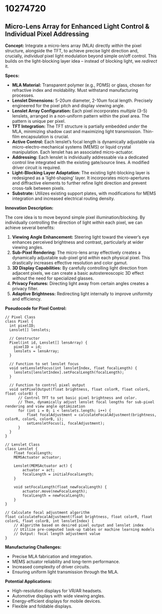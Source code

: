# 10274720

## Micro-Lens Array for Enhanced Light Control & Individual Pixel Addressing

**Concept:** Integrate a micro-lens array (MLA) directly *within* the pixel structure, alongside the TFT, to achieve precise light direction and, crucially, *individual* pixel light modulation beyond simple on/off control. This builds on the light-blocking layer idea – instead of blocking light, we *redirect* it.

**Specs:**

*   **MLA Material:** Transparent polymer (e.g., PDMS) or glass, chosen for refractive index and moldability.  Must withstand manufacturing processes.
*   **Lenslet Dimensions:**  5-20um diameter, 2-10um focal length.  Precisely engineered for the pixel pitch and display viewing angle.
*   **Lenslet Array Configuration:**  Each pixel incorporates *multiple* (3-5) lenslets, arranged in a non-uniform pattern within the pixel area. The pattern is unique per pixel.
*   **TFT Integration:**  The TFT structure is partially embedded *under* the MLA, minimizing shadow cast and maximizing light transmission.  Thin-film encapsulation is crucial.
*   **Active Control:** Each lenslet’s focal length is dynamically adjustable via micro-electro-mechanical systems (MEMS) or liquid crystal manipulation. Each lenslet has an associated micro-actuator.
*   **Addressing:** Each lenslet is individually addressable via a dedicated control line integrated with the existing gate/source lines.  A modified driver circuit is required.
*   **Light-Blocking Layer Adaptation:** The existing light-blocking layer is redesigned as a 'light-shaping' layer. It incorporates micro-apertures and diffractive elements to further refine light direction and prevent cross-talk between pixels.
*   **Substrate:** Utilizes existing support plates, with modifications for MEMS integration and increased electrical routing density.

**Innovation Description:**

The core idea is to move beyond simple pixel illumination/blocking. By individually controlling the direction of light *within* each pixel, we can achieve several benefits:

1.  **Viewing Angle Enhancement:**  Steering light toward the viewer’s eye enhances perceived brightness and contrast, particularly at wider viewing angles.
2.  **Sub-Pixel Rendering:**  The micro-lens array effectively creates a dynamically adjustable sub-pixel grid *within* each physical pixel. This drastically increases effective resolution and color gamut.
3.  **3D Display Capabilities:**  By carefully controlling light direction from adjacent pixels, we can create a basic autostereoscopic 3D effect *without* the need for specialized glasses.
4.  **Privacy Features:** Directing light away from certain angles creates a privacy filter.
5.  **Adaptive Brightness:** Redirecting light internally to improve uniformity and efficiency.

**Pseudocode for Pixel Control:**

```
// Pixel Class
class Pixel {
  int pixelID;
  Lenslet[] lenslets;

  // Constructor
  Pixel(int id, Lenslet[] lensArray) {
    pixelID = id;
    lenslets = lensArray;
  }

  // Function to set lenslet focus
  void setLensletFocus(int lensletIndex, float focalLength) {
    lenslets[lensletIndex].setFocalLength(focalLength);
  }

  // Function to control pixel output
  void setPixelOutput(float brightness, float colorR, float colorG, float colorB) {
      // Control TFT to set basic pixel brightness and color.
      // Then, dynamically adjust lenslet focal lengths for sub-pixel rendering and view angle optimization
      for (int i = 0; i < lenslets.length; i++) {
          float focalAdjustment = calculateFocalAdjustment(brightness, colorR, colorG, colorB, i);
          setLensletFocus(i, focalAdjustment);
      }
  }
}

// Lenslet Class
class Lenslet {
    float focalLength;
    MEMSActuator actuator;

    Lenslet(MEMSActuator act) {
        actuator = act;
        focalLength = initialFocalLength;
    }

    void setFocalLength(float newFocalLength) {
        actuator.move(newFocalLength);
        focalLength = newFocalLength;
    }
}

// Calculate focal adjustment algorithm
float calculateFocalAdjustment(float brightness, float colorR, float colorG, float colorB, int lensletIndex) {
    // Algorithm based on desired pixel output and lenslet index
    // Utilize pre-computed look-up tables or machine learning models
    // Output: focal length adjustment value
}
```

**Manufacturing Challenges:**

*   Precise MLA fabrication and integration.
*   MEMS actuator reliability and long-term performance.
*   Increased complexity of driver circuits.
*   Ensuring uniform light transmission through the MLA.

**Potential Applications:**

*   High-resolution displays for VR/AR headsets.
*   Automotive displays with wide viewing angles.
*   Energy-efficient displays for mobile devices.
*   Flexible and foldable displays.
